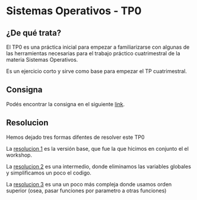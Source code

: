 # Sistemas Operativos - TP0

## ¿De qué trata?

El TP0 es una práctica inicial para empezar a familiarizarse con algunas de las herramientas necesarias para el trabajo práctico cuatrimestral de la materia Sistemas Operativos.

Es un ejercicio corto y sirve como base para empezar el TP cuatrimestral.

## Consigna

Podés encontrar la consigna en el siguiente [link].

[link]: https://faq.utnso.com/tp0-enunciado

## Resolucion

Hemos dejado tres formas difentes de resolver este TP0

La [resolucion 1] es la versión base, que fue la que hicimos en conjunto el el workshop.

La [resolucion 2] es una intermedio, donde eliminamos las variables globales y simplificamos un poco el codigo.

La [resolucion 3] es una un poco más compleja donde usamos orden superior (osea, pasar funciones por parametro a otras funciones)

[resolucion 1]: https://github.com/sisoputnfrba/tp0/tree/resolucion1
[resolucion 2]: https://github.com/sisoputnfrba/tp0/tree/resolucion2
[resolucion 3]: https://github.com/sisoputnfrba/tp0/tree/resolucion3